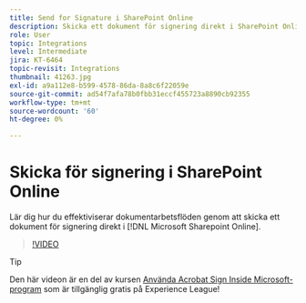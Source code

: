 ```yaml
---
title: Send for Signature i SharePoint Online
description: Skicka ett dokument för signering direkt i SharePoint Online
role: User
topic: Integrations
level: Intermediate
jira: KT-6464
topic-revisit: Integrations
thumbnail: 41263.jpg
exl-id: a9a112e8-b599-4578-86da-8a8c6f22059e
source-git-commit: ad54f7afa78b0fbb31eccf455723a8890cb92355
workflow-type: tm+mt
source-wordcount: '60'
ht-degree: 0%

---
```


# Skicka för signering i SharePoint Online

Lär dig hur du effektiviserar dokumentarbetsflöden genom att skicka ett dokument för signering direkt i [!DNL Microsoft Sharepoint Online].

>[!VIDEO](https://video.tv.adobe.com/v/41263?quality=12&learn=on&hidetitle=true)

>[!TIP]
>
>Den här videon är en del av kursen [Använda Acrobat Sign Inside Microsoft-program](https://experienceleague.adobe.com/?recommended=Sign-U-1-2020.2) som är tillgänglig gratis på Experience League!
